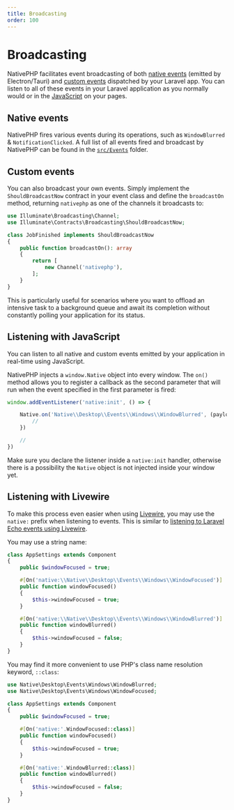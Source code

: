 ```yaml
---
title: Broadcasting
order: 100
---
```


# Broadcasting

NativePHP facilitates event broadcasting of both [native events](#native-events) (emitted by Electron/Tauri) and
[custom events](#custom-events) dispatched by your Laravel app. You can listen to all of these events in your
Laravel application as you normally would or in the [JavaScript](#listening-with-javascript) on your pages.

## Native events

NativePHP fires various events during its operations, such as `WindowBlurred` & `NotificationClicked`. A full list
of all events fired and broadcast by NativePHP can be found in the
[`src/Events`](https://github.com/nativephp/laravel/tree/main/src/Events) folder.

## Custom events

You can also broadcast your own events. Simply implement the `ShouldBroadcastNow` contract in your event class and
define the `broadcastOn` method, returning `nativephp` as one of the channels it broadcasts to:

```php
use Illuminate\Broadcasting\Channel;
use Illuminate\Contracts\Broadcasting\ShouldBroadcastNow;

class JobFinished implements ShouldBroadcastNow
{
    public function broadcastOn(): array
    {
        return [
            new Channel('nativephp'),
        ];
    }
}
```

This is particularly useful for scenarios where you want to offload an intensive task to a background queue and await
its completion without constantly polling your application for its status.

## Listening with JavaScript

You can listen to all native and custom events emitted by your application in real-time using JavaScript.

NativePHP injects a `window.Native` object into every window. The `on()` method allows you to register a callback as
the second parameter that will run when the event specified in the first parameter is fired:

```js
window.addEventListener('native:init', () => {

    Native.on('Native\\Desktop\\Events\\Windows\\WindowBlurred', (payload, event) => {
        //
    })

    // 
})
```

Make sure you declare the listener inside a `native:init` handler, otherwise there is a possibility the `Native` object is not injected inside your window yet.

## Listening with Livewire

To make this process even easier when using [Livewire](https://livewire.laravel.com), you may use the `native:` prefix when
listening to events. This is similar to
[listening to Laravel Echo events using Livewire](https://livewire.laravel.com/docs/events#real-time-events-using-laravel-echo).

You may use a string name:

```php
class AppSettings extends Component
{
    public $windowFocused = true;

    #[On('native:\\Native\\Desktop\\Events\\Windows\\WindowFocused')]
    public function windowFocused()
    {
        $this->windowFocused = true;
    }

    #[On('native:\\Native\\Desktop\\Events\\Windows\\WindowBlurred')]
    public function windowBlurred()
    {
        $this->windowFocused = false;
    }
}
```

You may find it more convenient to use PHP's class name resolution keyword, `::class`:

```php
use Native\Desktop\Events\Windows\WindowBlurred;
use Native\Desktop\Events\Windows\WindowFocused;

class AppSettings extends Component
{
    public $windowFocused = true;

    #[On('native:'.WindowFocused::class)]
    public function windowFocused()
    {
        $this->windowFocused = true;
    }

    #[On('native:'.WindowBlurred::class)]
    public function windowBlurred()
    {
        $this->windowFocused = false;
    }
}
```
